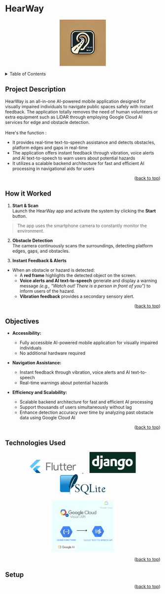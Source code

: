 <a id="readme-top"></a>
# HearWay
<p align="center">
  <img src="img/HearWay logo.jpg" width="150" hspace="20">
</p>

<details>
  <summary>Table of Contents</summary>
  <ol>
    <li>
      <a href="#project-description">Project Description</a>
    </li>
    <li>
      <a href="#how-it-worked">How it Worked</a>
    </li>
    <li>
      <a href="#objectives">Objectives</a>
    </li>
    <li>
      <a href="#technologies-used">Technologies Used</a>
    </li>
    <li>
      <a href="#setup">Setup</a>
    </li>
  </ol>
</details>

## Project Description
HearWay is an all-in-one AI-powered mobile application designed for visually impaired individuals to navigate public spaces safely with instant feedback. The application totally removes the need of human volunteers or extra equipment such as LiDAR through employing Google Cloud AI services for edge and obstacle detection.<br>
<br>Here's the function : <br>
 * It provides real-time text-to-speech assistance and detects obstacles, platform edges and gaps in real-time
 * The application offers instant feedback through vibration, voice alerts and AI text-to-speech to warn users about potential hazards
 * It utilizes a scalable backend architecture for fast and efficient AI processing in navigational aids for users
<p align="right">(<a href="#readme-top">back to top</a>)</p>

## How it Worked
1. **Start & Scan**  
Launch the HearWay app and activate the system by clicking the **Start** button.  
> The app uses the smartphone camera to constantly monitor the environment.  

2. **Obstacle Detection**  
The camera continuously scans the surroundings, detecting platform edges, gaps, and obstacles.  

3. **Instant Feedback & Alerts**  
- When an obstacle or hazard is detected:  
  - A **red frame** highlights the detected object on the screen.  
  - **Voice alerts and AI text-to-speech** generate and display a warning message *(e.g., "Watch out! There is a person in front of you")* to inform users of the hazard.  
  - **Vibration feedback** provides a secondary sensory alert.  


<p align="right">(<a href="#readme-top">back to top</a>)</p>

## Objectives

- **Accessibility:**
  * Fully accessible AI-powered mobile application for visually impaired individuals
  * No additional hardware required

- **Navigation Assistance:**
  * Instant feedback through vibration, voice alerts and AI text-to-speech
  * Real-time warnings about potential hazards

- **Efficiency and Scalability:**
  * Scalable backend architecture for fast and efficient AI processing
  * Support thousands of users simultaneously without lag
  * Enhance detection accuracy over time by analyzing past obstacle data using Google Cloud AI
    
<p align="right">(<a href="#readme-top">back to top</a>)</p>

## Technologies Used
<p align="center">
  <a href="https://flutter.dev/">
    <img src="img/flutter logo.png" width="150" hspace="20" alt="Flutter">
  </a>
  <a href="https://www.djangoproject.com/">
    <img src="img/django logo.png" width="150" hspace="20" alt="Django">
  </a>
  <a href="https://www.sqlite.org/">
    <img src="img/sqlite logo.png" width="150" hspace="20" alt="SQLite">
  </a>
</p>
<p align="center">
  <a href="https://cloud.google.com/">
    <img src="img/Google Cloud logo.jpg" width="200" hspace="20" alt="Google Cloud">
  </a>
</p>

<p align="right">(<a href="#readme-top">back to top</a>)</p>

## Setup

<p align="right">(<a href="#readme-top">back to top</a>)</p>
